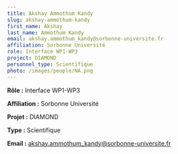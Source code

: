 ```yaml
---
title: Akshay Ammothum Kandy
slug: akshay-ammothum-kandy
first_name: Akshay
last_name: Ammothum Kandy
email: akshay.ammothum_kandy@sorbonne-universite.fr
affiliation: Sorbonne Université
role: Interface WP1-WP3
project: DIAMOND
personnel_type: Scientifique
photo: /images/people/NA.png
---
```


**Rôle :** Interface WP1-WP3

**Affiliation :** Sorbonne Université

**Projet :** DIAMOND

**Type :** Scientifique

**Email :** [akshay.ammothum_kandy@sorbonne-universite.fr](mailto:akshay.ammothum_kandy@sorbonne-universite.fr)
